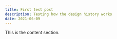 ```yaml
---
title: First test post
description: Testing how the design history works
date: 2021-06-09
---
```


This is the content section.